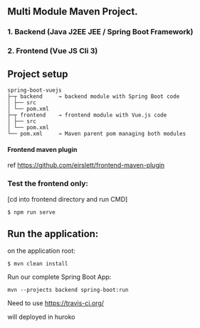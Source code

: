 
## Multi Module Maven Project.

### 1. Backend (Java J2EE JEE / Spring Boot Framework)
### 2. Frontend (Vue JS Cli 3)

## Project setup

```
spring-boot-vuejs
├─┬ backend     → backend module with Spring Boot code
│ ├── src
│ └── pom.xml
├─┬ frontend    → frontend module with Vue.js code
│ ├── src
│ └── pom.xml
└── pom.xml     → Maven parent pom managing both modules
```


#### Frontend maven plugin 
ref https://github.com/eirslett/frontend-maven-plugin
### Test the frontend only:
[cd into frontend directory and run CMD]
```
$ npm run serve
```

## Run the application:
on the application root:
```
$ mvn clean install
```

Run our complete Spring Boot App:
```
mvn --projects backend spring-boot:run
```
Need to use 
https://travis-ci.org/

will deployed in huroko